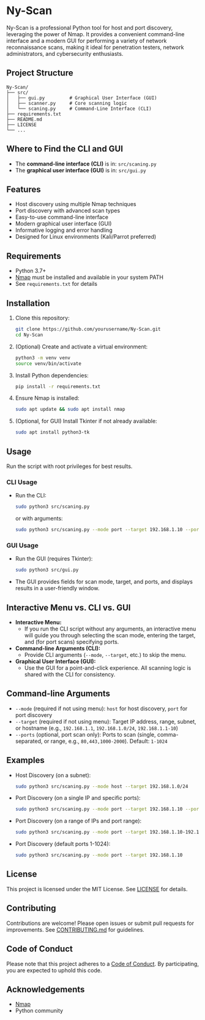 # Ny-Scan

Ny-Scan is a professional Python tool for host and port discovery, leveraging the power of Nmap. It provides a convenient command-line interface and a modern GUI for performing a variety of network reconnaissance scans, making it ideal for penetration testers, network administrators, and cybersecurity enthusiasts.

## Project Structure
```
Ny-Scan/
├── src/
│   ├── gui.py         # Graphical User Interface (GUI)
│   ├── scanner.py     # Core scanning logic
│   └── scaning.py     # Command-Line Interface (CLI)
├── requirements.txt
├── README.md
├── LICENSE
└── ...
```

## Where to Find the CLI and GUI
- The **command-line interface (CLI)** is in: `src/scaning.py`
- The **graphical user interface (GUI)** is in: `src/gui.py`

## Features
- Host discovery using multiple Nmap techniques
- Port discovery with advanced scan types
- Easy-to-use command-line interface
- Modern graphical user interface (GUI)
- Informative logging and error handling
- Designed for Linux environments (Kali/Parrot preferred)

## Requirements
- Python 3.7+
- [Nmap](https://nmap.org/) must be installed and available in your system PATH
- See `requirements.txt` for details

## Installation
1. Clone this repository:
   ```bash
   git clone https://github.com/yourusername/Ny-Scan.git
   cd Ny-Scan
   ```
2. (Optional) Create and activate a virtual environment:
   ```bash
   python3 -m venv venv
   source venv/bin/activate
   ```
3. Install Python dependencies:
   ```bash
   pip install -r requirements.txt
   ```
4. Ensure Nmap is installed:
   ```bash
   sudo apt update && sudo apt install nmap
   ```
5. (Optional, for GUI) Install Tkinter if not already available:
   ```bash
   sudo apt install python3-tk
   ```

## Usage
Run the script with root privileges for best results.

### CLI Usage
- Run the CLI:
  ```bash
  sudo python3 src/scaning.py
  ```
  or with arguments:
  ```bash
  sudo python3 src/scaning.py --mode port --target 192.168.1.10 --ports 22,80,443
  ```

### GUI Usage
- Run the GUI (requires Tkinter):
  ```bash
  sudo python3 src/gui.py
  ```
- The GUI provides fields for scan mode, target, and ports, and displays results in a user-friendly window.

## Interactive Menu vs. CLI vs. GUI
- **Interactive Menu:**
  - If you run the CLI script without any arguments, an interactive menu will guide you through selecting the scan mode, entering the target, and (for port scans) specifying ports.
- **Command-line Arguments (CLI):**
  - Provide CLI arguments (`--mode`, `--target`, etc.) to skip the menu.
- **Graphical User Interface (GUI):**
  - Use the GUI for a point-and-click experience. All scanning logic is shared with the CLI for consistency.

## Command-line Arguments
- `--mode` (required if not using menu): `host` for host discovery, `port` for port discovery
- `--target` (required if not using menu): Target IP address, range, subnet, or hostname (e.g., `192.168.1.1`, `192.168.1.0/24`, `192.168.1.1-10`)
- `--ports` (optional, port scan only): Ports to scan (single, comma-separated, or range, e.g., `80,443,1000-2000`). Default: `1-1024`

## Examples
- Host Discovery (on a subnet):
  ```bash
  sudo python3 src/scaning.py --mode host --target 192.168.1.0/24
  ```
- Port Discovery (on a single IP and specific ports):
  ```bash
  sudo python3 src/scaning.py --mode port --target 192.168.1.10 --ports 22,80,443
  ```
- Port Discovery (on a range of IPs and port range):
  ```bash
  sudo python3 src/scaning.py --mode port --target 192.168.1.10-192.168.1.20 --ports 1000-2000
  ```
- Port Discovery (default ports 1-1024):
  ```bash
  sudo python3 src/scaning.py --mode port --target 192.168.1.10
  ```

## License
This project is licensed under the MIT License. See [LICENSE](LICENSE) for details.

## Contributing
Contributions are welcome! Please open issues or submit pull requests for improvements. See [CONTRIBUTING.md](CONTRIBUTING.md) for guidelines.

## Code of Conduct
Please note that this project adheres to a [Code of Conduct](CODE_OF_CONDUCT.md). By participating, you are expected to uphold this code.

## Acknowledgements
- [Nmap](https://nmap.org/)
- Python community

